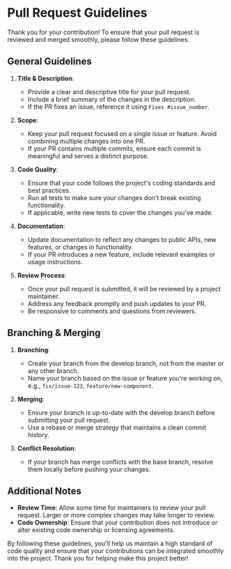 # Pull Request Guidelines

Thank you for your contribution! To ensure that your pull request is reviewed and merged smoothly, please follow these guidelines.

## General Guidelines

1. **Title & Description**:
   - Provide a clear and descriptive title for your pull request.
   - Include a brief summary of the changes in the description.
   - If the PR fixes an issue, reference it using `Fixes #issue_number`.

2. **Scope**:
   - Keep your pull request focused on a single issue or feature. Avoid combining multiple changes into one PR.
   - If your PR contains multiple commits, ensure each commit is meaningful and serves a distinct purpose.

3. **Code Quality**:
   - Ensure that your code follows the project's coding standards and best practices.
   - Run all tests to make sure your changes don't break existing functionality.
   - If applicable, write new tests to cover the changes you've made.

4. **Documentation**:
   - Update documentation to reflect any changes to public APIs, new features, or changes in functionality.
   - If your PR introduces a new feature, include relevant examples or usage instructions.

5. **Review Process**:
   - Once your pull request is submitted, it will be reviewed by a project maintainer.
   - Address any feedback promptly and push updates to your PR.
   - Be responsive to comments and questions from reviewers.

## Branching & Merging

1. **Branching**:
   - Create your branch from the develop branch, not from the master or any other branch.
   - Name your branch based on the issue or feature you're working on, e.g., `fix/issue-123`, `feature/new-component`.

2. **Merging**:
   - Ensure your branch is up-to-date with the develop branch before submitting your pull request.
   - Use a rebase or merge strategy that maintains a clean commit history.

3. **Conflict Resolution**:
   - If your branch has merge conflicts with the base branch, resolve them locally before pushing your changes.

## Additional Notes

- **Review Time**: Allow some time for maintainers to review your pull request. Larger or more complex changes may take longer to review.
- **Code Ownership**: Ensure that your contribution does not introduce or alter existing code ownership or licensing agreements.

By following these guidelines, you'll help us maintain a high standard of code quality and ensure that your contributions can be integrated smoothly into the project. Thank you for helping make this project better!